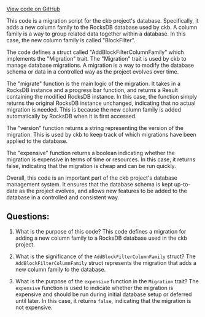 [View code on GitHub](https://github.com/nervosnetwork/ckb/util/launcher/src/migrations/add_block_filter.rs)

This code is a migration script for the ckb project's database. Specifically, it adds a new column family to the RocksDB database used by ckb. A column family is a way to group related data together within a database. In this case, the new column family is called "BlockFilter".

The code defines a struct called "AddBlockFilterColumnFamily" which implements the "Migration" trait. The "Migration" trait is used by ckb to manage database migrations. A migration is a way to modify the database schema or data in a controlled way as the project evolves over time.

The "migrate" function is the main logic of the migration. It takes in a RocksDB instance and a progress bar function, and returns a Result containing the modified RocksDB instance. In this case, the function simply returns the original RocksDB instance unchanged, indicating that no actual migration is needed. This is because the new column family is added automatically by RocksDB when it is first accessed.

The "version" function returns a string representing the version of the migration. This is used by ckb to keep track of which migrations have been applied to the database.

The "expensive" function returns a boolean indicating whether the migration is expensive in terms of time or resources. In this case, it returns false, indicating that the migration is cheap and can be run quickly.

Overall, this code is an important part of the ckb project's database management system. It ensures that the database schema is kept up-to-date as the project evolves, and allows new features to be added to the database in a controlled and consistent way.
## Questions: 
 1. What is the purpose of this code?
   This code defines a migration for adding a new column family to a RocksDB database used in the ckb project.

2. What is the significance of the `AddBlockFilterColumnFamily` struct?
   The `AddBlockFilterColumnFamily` struct represents the migration that adds a new column family to the database.

3. What is the purpose of the `expensive` function in the `Migration` trait?
   The `expensive` function is used to indicate whether the migration is expensive and should be run during initial database setup or deferred until later. In this case, it returns `false`, indicating that the migration is not expensive.